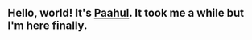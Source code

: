 ## Hello, world! It's [Paahul](https://www.linkedin.com/in/paahul/). It took me a while but I'm here finally.

